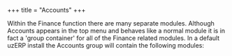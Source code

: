 +++
title = "Accounts"
+++

Within the Finance function there are many separate modules. Although Accounts appears in the top menu and behaves like a normal module it is in fact a 'group container' for all of the Finance related modules. In a default uzERP install the Accounts group will contain the following modules: